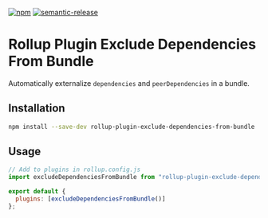 [![npm](https://img.shields.io/npm/v/rollup-plugin-exclude-dependencies-from-bundle.svg)](https://www.npmjs.com/package/rollup-plugin-exclude-dependencies-from-bundle) [![semantic-release](https://img.shields.io/badge/%20%20%F0%9F%93%A6%F0%9F%9A%80-semantic--release-e10079.svg)](https://github.com/semantic-release/semantic-release)

# Rollup Plugin Exclude Dependencies From Bundle

Automatically externalize `dependencies` and `peerDependencies` in a bundle.

## Installation

```bash
npm install --save-dev rollup-plugin-exclude-dependencies-from-bundle
```

## Usage

```javascript
// Add to plugins in rollup.config.js
import excludeDependenciesFromBundle from "rollup-plugin-exclude-dependencies-from-bundle";

export default {
  plugins: [excludeDependenciesFromBundle()]
};
```
